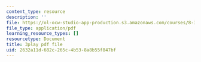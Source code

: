 ```yaml
---
content_type: resource
description: ''
file: https://ol-ocw-studio-app-production.s3.amazonaws.com/courses/8-333-statistical-mechanics-i-statistical-mechanics-of-particles-fall-2013/2632a11d682c265c4b538a8b55f847bf_I_LcUur7quE.pdf
file_type: application/pdf
learning_resource_types: []
resourcetype: Document
title: 3play pdf file
uid: 2632a11d-682c-265c-4b53-8a8b55f847bf
---
```

